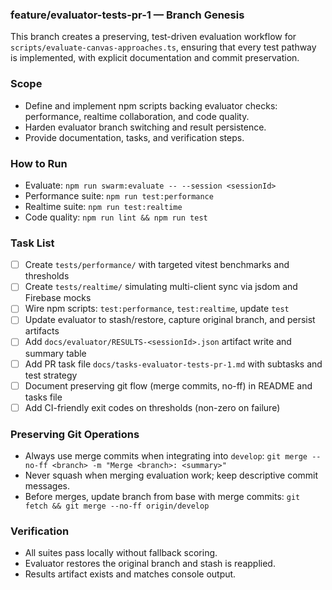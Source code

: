### feature/evaluator-tests-pr-1 — Branch Genesis

This branch creates a preserving, test-driven evaluation workflow for `scripts/evaluate-canvas-approaches.ts`, ensuring that every test pathway is implemented, with explicit documentation and commit preservation.

### Scope
- Define and implement npm scripts backing evaluator checks: performance, realtime collaboration, and code quality.
- Harden evaluator branch switching and result persistence.
- Provide documentation, tasks, and verification steps.

### How to Run
- Evaluate: `npm run swarm:evaluate -- --session <sessionId>`
- Performance suite: `npm run test:performance`
- Realtime suite: `npm run test:realtime`
- Code quality: `npm run lint && npm run test`

### Task List
- [ ] Create `tests/performance/` with targeted vitest benchmarks and thresholds
- [ ] Create `tests/realtime/` simulating multi-client sync via jsdom and Firebase mocks
- [ ] Wire npm scripts: `test:performance`, `test:realtime`, update `test`
- [ ] Update evaluator to stash/restore, capture original branch, and persist artifacts
- [ ] Add `docs/evaluator/RESULTS-<sessionId>.json` artifact write and summary table
- [ ] Add PR task file `docs/tasks-evaluator-tests-pr-1.md` with subtasks and test strategy
- [ ] Document preserving git flow (merge commits, no-ff) in README and tasks file
- [ ] Add CI-friendly exit codes on thresholds (non-zero on failure)

### Preserving Git Operations
- Always use merge commits when integrating into `develop`: `git merge --no-ff <branch> -m "Merge <branch>: <summary>"`
- Never squash when merging evaluation work; keep descriptive commit messages.
- Before merges, update branch from base with merge commits: `git fetch && git merge --no-ff origin/develop`

### Verification
- All suites pass locally without fallback scoring.
- Evaluator restores the original branch and stash is reapplied.
- Results artifact exists and matches console output.


